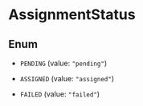 

# AssignmentStatus

## Enum


* `PENDING` (value: `"pending"`)

* `ASSIGNED` (value: `"assigned"`)

* `FAILED` (value: `"failed"`)



